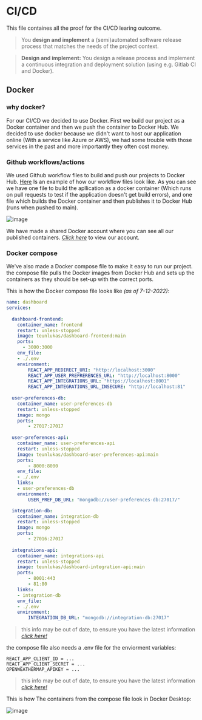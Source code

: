 
# CI/CD
This file containes all the proof for the CI/CD learing outcome.

> You **design and implement**  a (semi)automated software release process that matches the needs of the project context.

> **Design and implement:** You design a release process and implement a continuous integration and deployment solution (using e.g. Gitlab CI and Docker).


## Docker

### why docker?
For our CI/CD we decided to use Docker. First we build our project as a Docker container and then we push the container to Docker Hub. 
We decided to use docker because we didn't want to host our application online (With a service like Azure or AWS), we had some trouble with those services in the past and more importantly they often cost money.


### Github workflows/actions
We used Github workflow files to build and push our projects to Docker Hub. [Here](https://github.com/IPS3-DB04-Teun-Mos-Lukas-Jansen/Dashboard-Front-End/tree/main/.github/workflows) Is an example of how our workflow files look like. As you can see we have one file to build the apllication as a docker container (Which runs on pull requests to test if the application doesn't get build errors), and one file which builds the Docker container and then publishes it to Docker Hub (runs when pushed to main).

![image](https://user-images.githubusercontent.com/81776357/199513242-1f23d4c7-52c0-41ae-9792-b7e91313fb29.png)

We have made a shared Docker account where you can see all our published containers. [*Click here*](https://hub.docker.com/u/teunlukas) to view our account.

### Docker compose

We've also made a Docker compose file to make it easy to run our project. the compose file pulls the Docker images from Docker Hub and sets up the containers as they should be set-up with the correct ports. 

This is how the Docker compose file looks like *(as of 7-12-2022)*:
``` yaml
name: dashboard
services:
 
  dashboard-frontend:
    container_name: frontend
    restart: unless-stopped
    image: teunlukas/dashboard-frontend:main
    ports:
      - 3000:3000
    env_file:
    - ./.env
    environment:
        REACT_APP_REDIRECT_URI: "http://localhost:3000"
        REACT_APP_USER_PREFRERENCES_URL: "http://localhost:8000"
        REACT_APP_INTEGRATIONS_URL: "https://localhost:8001"
        REACT_APP_INTEGRATIONS_URL_INSECURE: "http://localhost:81"
    
  user-preferences-db:
    container_name: user-preferences-db
    restart: unless-stopped
    image: mongo
    ports:
        - 27017:27017
        
  user-preferences-api:
    container_name: user-preferences-api
    restart: unless-stopped
    image: teunlukas/dashboard-user-preferences-api:main
    ports:
        - 8000:8000
    env_file:
    - ./.env
    links:
    - user-preferences-db
    environment:
        USER_PREF_DB_URL: "mongodb://user-preferences-db:27017/"

  integration-db:
    container_name: integration-db
    restart: unless-stopped
    image: mongo
    ports:
        - 27016:27017
        
  integrations-api:
    container_name: integrations-api
    restart: unless-stopped
    image: teunlukas/dashboard-integration-api:main
    ports:
        - 8001:443
        - 81:80
    links:
    - integration-db
    env_file:
    - ./.env
    environment:
        INTEGRATION_DB_URL: "mongodb://integration-db:27017"
```
> this info may be out of date, to ensure you have the latest information [_click here!_](https://github.com/IPS3-DB04-Teun-Mos-Lukas-Jansen#running-the-project)

the compose file also needs a .env file for the enviorment variables:
```
REACT_APP_CLIENT_ID = ...
REACT_APP_CLIENT_SECRET = ...
OPENWEATHERMAP_APIKEY = ...
```
> this info may be out of date, to ensure you have the latest information [_click here!_](https://github.com/IPS3-DB04-Teun-Mos-Lukas-Jansen#running-the-project)




This is how The containers from the compose file look in Docker Desktop:

![image](https://user-images.githubusercontent.com/81776357/199514315-eb309925-0de8-4055-a336-ac79280d5060.png)
